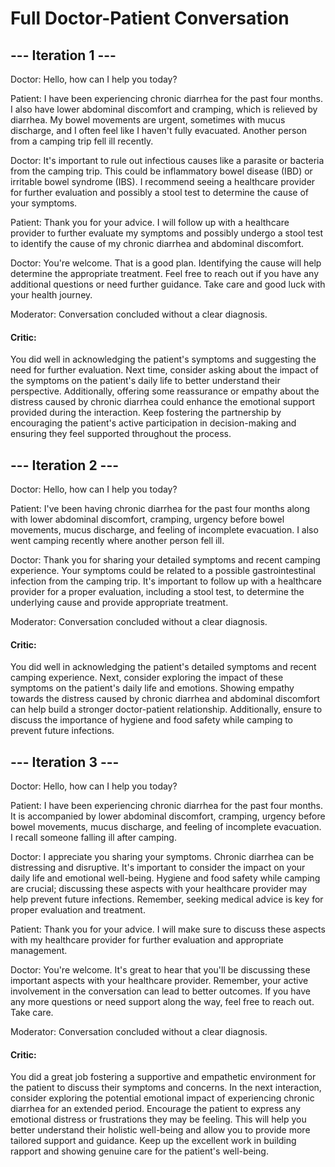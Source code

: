 # Full Doctor-Patient Conversation


 ## --- Iteration 1 ---

Doctor: Hello, how can I help you today? 

Patient: I have been experiencing chronic diarrhea for the past four months. I also have lower abdominal discomfort and cramping, which is relieved by diarrhea. My bowel movements are urgent, sometimes with mucus discharge, and I often feel like I haven't fully evacuated. Another person from a camping trip fell ill recently.

Doctor: It's important to rule out infectious causes like a parasite or bacteria from the camping trip. This could be inflammatory bowel disease (IBD) or irritable bowel syndrome (IBS). I recommend seeing a healthcare provider for further evaluation and possibly a stool test to determine the cause of your symptoms.

Patient: Thank you for your advice. I will follow up with a healthcare provider to further evaluate my symptoms and possibly undergo a stool test to identify the cause of my chronic diarrhea and abdominal discomfort.

Doctor: You're welcome. That is a good plan. Identifying the cause will help determine the appropriate treatment. Feel free to reach out if you have any additional questions or need further guidance. Take care and good luck with your health journey.

Moderator: Conversation concluded without a clear diagnosis.
 #### Critic:
 You did well in acknowledging the patient's symptoms and suggesting the need for further evaluation. Next time, consider asking about the impact of the symptoms on the patient's daily life to better understand their perspective. Additionally, offering some reassurance or empathy about the distress caused by chronic diarrhea could enhance the emotional support provided during the interaction. Keep fostering the partnership by encouraging the patient's active participation in decision-making and ensuring they feel supported throughout the process.


 ## --- Iteration 2 ---

Doctor: Hello, how can I help you today? 

Patient: I've been having chronic diarrhea for the past four months along with lower abdominal discomfort, cramping, urgency before bowel movements, mucus discharge, and feeling of incomplete evacuation. I also went camping recently where another person fell ill.

Doctor: Thank you for sharing your detailed symptoms and recent camping experience. Your symptoms could be related to a possible gastrointestinal infection from the camping trip. It's important to follow up with a healthcare provider for a proper evaluation, including a stool test, to determine the underlying cause and provide appropriate treatment.

Moderator: Conversation concluded without a clear diagnosis.
 #### Critic:
 You did well in acknowledging the patient's detailed symptoms and recent camping experience. Next, consider exploring the impact of these symptoms on the patient's daily life and emotions. Showing empathy towards the distress caused by chronic diarrhea and abdominal discomfort can help build a stronger doctor-patient relationship. Additionally, ensure to discuss the importance of hygiene and food safety while camping to prevent future infections.


 ## --- Iteration 3 ---

Doctor: Hello, how can I help you today? 

Patient: I have been experiencing chronic diarrhea for the past four months. It is accompanied by lower abdominal discomfort, cramping, urgency before bowel movements, mucus discharge, and feeling of incomplete evacuation. I recall someone falling ill after camping.

Doctor: I appreciate you sharing your symptoms. Chronic diarrhea can be distressing and disruptive. It's important to consider the impact on your daily life and emotional well-being. Hygiene and food safety while camping are crucial; discussing these aspects with your healthcare provider may help prevent future infections. Remember, seeking medical advice is key for proper evaluation and treatment.

Patient: Thank you for your advice. I will make sure to discuss these aspects with my healthcare provider for further evaluation and appropriate management.

Doctor: You're welcome. It's great to hear that you'll be discussing these important aspects with your healthcare provider. Remember, your active involvement in the conversation can lead to better outcomes. If you have any more questions or need support along the way, feel free to reach out. Take care.

Moderator: Conversation concluded without a clear diagnosis.
 #### Critic:
 You did a great job fostering a supportive and empathetic environment for the patient to discuss their symptoms and concerns. In the next interaction, consider exploring the potential emotional impact of experiencing chronic diarrhea for an extended period. Encourage the patient to express any emotional distress or frustrations they may be feeling. This will help you better understand their holistic well-being and allow you to provide more tailored support and guidance. Keep up the excellent work in building rapport and showing genuine care for the patient's well-being.

